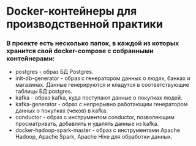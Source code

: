 # Docker-контейнеры для производственной практики

### В проекте есть несколько папок, в каждой из которых хранится свой docker-compose с собранными контейнерами:
* postgres - образ БД Postgres.
* init-db-generator - образ с генератором данных о людях, банках и магазинах. Данные генерируются и кладутся в соответствующие таблицы БД postgres.
* kafka - образ kafka, куда поступают данные о покупках людей.
* kafka-generator - образ с непрерывно работающим генератором данных о покупках (чеков) в kafka.
* conductor - образ с инструментом conductor, позволяющим просматривать, добавлять и удалять данные из kafka.
* docker-hadoop-spark-master - образ с инструментами Apache Hadoop, Apache Spark, Apache Hive для обработки данных.

